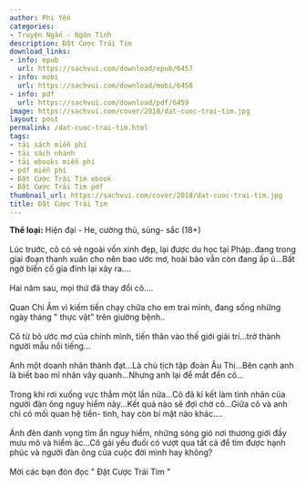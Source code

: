 ```yaml
---
author: Phi Yến
categories:
- Truyện Ngắn - Ngôn Tình
description: Đặt Cược Trái Tim
download_links:
- info: epub
  url: https://sachvui.com/download/epub/6457
- info: mobi
  url: https://sachvui.com/download/mobi/6458
- info: pdf
  url: https://sachvui.com/download/pdf/6459
image: https://sachvui.com/cover/2018/dat-cuoc-trai-tim.jpg
layout: post
permalink: /dat-cuoc-trai-tim.html
tags:
- tải sách miễn phí
- tải sách nhanh
- tải ebooks miễn phí
- pdf miễn phí
- Đặt Cược Trái Tim ebook
- Đặt Cược Trái Tim pdf
thumbnail_url: https://sachvui.com/cover/2018/dat-cuoc-trai-tim.jpg
title: Đặt Cược Trái Tim
---
```


 <div class="item-desc text-justify"> <p><strong>Thể loại:</strong> Hiện đại - He, cường thủ, sủng- sắc (18+)<br><br>Lúc trước, cô có vẻ ngoài vốn xinh đẹp, lại được du học tại Pháp..đang trong giai đoạn thanh xuân cho nên bao ước mơ, hoài bảo vẫn còn đang ấp ủ...Bất ngờ biến cố gia đình lại xảy ra....<br><br>Hai năm sau, mọi thứ đã thay đổi cô....<br><br>Quan Chi Âm vì kiếm tiền chạy chữa cho em trai mình, đang sống những ngày tháng " thực vật" trên giường bệnh..<br><br>Cô từ bỏ ước mơ của chính mình, tiến thân vào thế giới giải trí...trở thành người mẫu nổi tiếng...<br><br>Anh một doanh nhân thành đạt...Là chủ tịch tập đoàn Âu Thị...Bên cạnh anh là biết bao mĩ nhân vây quanh...Nhưng anh lại để mắt đến cô...<br><br>Trong khi rơi xuống vực thẳm một lần nữa...Cô đã kí kết làm tình nhân của người đàn ông nguy hiểm này...Kết quả nào sẽ đợi chờ cô...Giữa cô và anh chỉ có mối quan hệ tiền- tình, hay còn bí mật nào khác....<br><br>Ánh đèn danh vọng tìm ẩn nguy hiểm, những sóng gió nơi thương giới đầy mưu mô và hiểm ác...Cô gái yếu đuối có vượt qua tất cả để tìm được hạnh phúc và người đàn ông của cuộc đời mình hay không?<br><br>Mời các bạn đón đọc " Đặt Cược Trái Tim "</p> </div>